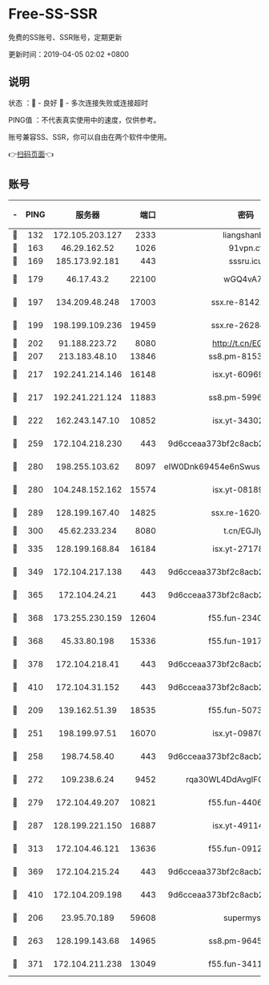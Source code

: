# Free-SS-SSR

免费的SS账号、SSR账号，定期更新

更新时间：2019-04-05 02:02 +0800

## 说明

状态     ：🙂 - 良好 🙁 - 多次连接失败或连接超时

PING值   ：不代表真实使用中的速度，仅供参考。

账号兼容SS、SSR，你可以自由在两个软件中使用。

👉[扫码页面](https://liesauer.github.io/Free-SS-SSR/)👈

## 账号

|-|PING|服务器|端口|密码|加密方式|区域|
|:----:|:----:|:-----:|-----:|:----:|:----:|:----:|
|🙂|132|172.105.203.127|2333|liangshanbo|chacha20|JP|
|🙂|163|46.29.162.52|1026|91vpn.cf|rc4-md5|RU|
|🙂|169|185.173.92.181|443|sssru.icu|rc4-md5|RU|
|🙂|179|46.17.43.2|22100|wGQ4vA7D|aes-256-gcm|RU|
|🙂|197|134.209.48.248|17003|ssx.re-81422235|aes-256-cfb|US|
|🙂|199|198.199.109.236|19459|ssx.re-26284285|aes-256-cfb|US|
|🙂|202|91.188.223.72|8080|http://t.cn/EGJIyrl|rc4-md5|RU|
|🙂|207|213.183.48.10|13846|ss8.pm-81534846|rc4-md5|RU|
|🙂|217|192.241.214.146|16148|isx.yt-60969172|aes-256-cfb|US|
|🙂|217|192.241.221.124|11883|ss8.pm-59969205|aes-256-cfb|US|
|🙂|222|162.243.147.10|10852|isx.yt-34302629|aes-256-cfb|US|
|🙂|259|172.104.218.230|443|9d6cceaa373bf2c8acb22e60b6a58be6|aes-256-cfb|US|
|🙂|280|198.255.103.62|8097|eIW0Dnk69454e6nSwuspv9DmS201tQ0D|aes-256-cfb|US|
|🙂|280|104.248.152.162|15574|isx.yt-08189375|aes-256-cfb|SG|
|🙂|289|128.199.167.40|14825|ssx.re-16204050|aes-256-cfb|SG|
|🙂|300|45.62.233.234|8080|t.cn/EGJIyrl|rc4-md5|CA|
|🙂|335|128.199.168.84|16184|isx.yt-27178313|aes-256-cfb|SG|
|🙂|349|172.104.217.138|443|9d6cceaa373bf2c8acb22e60b6a58be6|aes-256-cfb|US|
|🙂|365|172.104.24.21|443|9d6cceaa373bf2c8acb22e60b6a58be6|aes-256-cfb|US|
|🙂|368|173.255.230.159|12604|f55.fun-23403272|aes-256-cfb|US|
|🙂|368|45.33.80.198|15336|f55.fun-19171645|aes-256-cfb|US|
|🙂|378|172.104.218.41|443|9d6cceaa373bf2c8acb22e60b6a58be6|aes-256-cfb|US|
|🙂|410|172.104.31.152|443|9d6cceaa373bf2c8acb22e60b6a58be6|aes-256-cfb|US|
|🙂|209|139.162.51.39|18535|f55.fun-50730747|aes-256-cfb|SG|
|🙂|251|198.199.97.51|16070|isx.yt-09870263|aes-256-cfb|US|
|🙂|258|198.74.58.40|443|9d6cceaa373bf2c8acb22e60b6a58be6|aes-256-cfb|US|
|🙂|272|109.238.6.24|9452|rqa30WL4DdAvgIFG6Fs3znzTa|aes-256-cfb|FR|
|🙂|279|172.104.49.207|10821|f55.fun-44065715|aes-256-cfb|SG|
|🙂|287|128.199.221.150|16887|isx.yt-49114342|aes-256-cfb|SG|
|🙂|313|172.104.46.121|13636|f55.fun-09121749|aes-256-cfb|SG|
|🙂|369|172.104.215.24|443|9d6cceaa373bf2c8acb22e60b6a58be6|aes-256-cfb|US|
|🙂|410|172.104.209.198|443|9d6cceaa373bf2c8acb22e60b6a58be6|aes-256-cfb|US|
|🙁|206|23.95.70.189|59608|supermyssr|chacha20-ietf|US|
|🙁|263|128.199.143.68|14965|ss8.pm-96456884|aes-256-cfb|SG|
|🙁|371|172.104.211.238|13049|f55.fun-34116982|aes-256-cfb|US|
